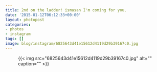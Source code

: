 ```yaml
---
title: 2nd on the ladder! ismasan I'm coming for you.
date: '2015-01-12T06:12:33+00:00'
layout: photopost
categories:
- photos
- instagram
tags: []
image: blog/instagram/6825643d41e15612d4119d29b39167c0.jpg
---
```


<figure class="photo photo--square">
  {{< img src="6825643d41e15612d4119d29b39167c0.jpg" alt="" caption="" >}}

</figure>



